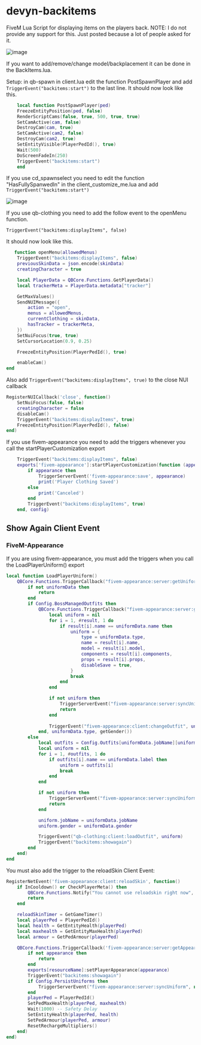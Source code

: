 # devyn-backitems
FiveM Lua Script for displaying items on the players back.
NOTE: I do not provide any support for this. Just posted because a lot of people asked for it.

![image](https://i.imgur.com/PwsJxuE.png)

If you want to add/remove/change model/backplacement it can be done in the BackItems.lua.

Setup:
  in qb-spawn in client.lua edit the function PostSpawnPlayer and add ```TriggerEvent("backitems:start")``` to the last line.
  It should now look like this.
```lua
    local function PostSpawnPlayer(ped)
    FreezeEntityPosition(ped, false)
    RenderScriptCams(false, true, 500, true, true)
    SetCamActive(cam, false)
    DestroyCam(cam, true)
    SetCamActive(cam2, false)
    DestroyCam(cam2, true)
    SetEntityVisible(PlayerPedId(), true)
    Wait(500)
    DoScreenFadeIn(250)
    TriggerEvent("backitems:start")
    end
```

If you use cd_spawnselect you need to edit the function "HasFullySpanwedIn" in the client_customize_me.lua and add  ```TriggerEvent("backitems:start")```

![image](https://user-images.githubusercontent.com/7463741/154318777-3c59ce86-47c6-4f11-b51e-5df52666ed10.png)


If you use qb-clothing you need to add the follow event to the openMenu function.

```TriggerEvent("backitems:displayItems", false)``` 

It should now look like this.

```lua
   function openMenu(allowedMenus)
    TriggerEvent("backitems:displayItems", false)
    previousSkinData = json.encode(skinData)
    creatingCharacter = true

    local PlayerData = QBCore.Functions.GetPlayerData()
    local trackerMeta = PlayerData.metadata["tracker"]

    GetMaxValues()
    SendNUIMessage({
        action = "open",
        menus = allowedMenus,
        currentClothing = skinData,
        hasTracker = trackerMeta,
    })
    SetNuiFocus(true, true)
    SetCursorLocation(0.9, 0.25)

    FreezeEntityPosition(PlayerPedId(), true)

    enableCam()
end
```

Also add ```TriggerEvent("backitems:displayItems", true)``` to the close NUI callback
```lua
RegisterNUICallback('close', function()
    SetNuiFocus(false, false)
    creatingCharacter = false
    disableCam()
    TriggerEvent("backitems:displayItems", true)
    FreezeEntityPosition(PlayerPedId(), false)
end)
```

If you use fivem-appearance you need to add the triggers whenever you call the startPlayerCustomization export

```lua	
	TriggerEvent("backitems:displayItems", false)
	exports['fivem-appearance']:startPlayerCustomization(function (appearance)
		if appearance then
			TriggerServerEvent('fivem-appearance:save', appearance)
			print('Player Clothing Saved')
		else
			print('Canceled')
		end
		TriggerEvent("backitems:displayItems", true)
	end, config)
 ```

## Show Again Client Event

### FiveM-Appearance

If you are using fivem-appearance, you must add the triggers when you call the LoadPlayerUniform() export

```lua
local function LoadPlayerUniform()
    QBCore.Functions.TriggerCallback("fivem-appearance:server:getUniform", function(uniformData)
        if not uniformData then
            return
        end
        if Config.BossManagedOutfits then
            QBCore.Functions.TriggerCallback("fivem-appearance:server:getManagementOutfits", function(result)
                local uniform = nil
                for i = 1, #result, 1 do
                    if result[i].name == uniformData.name then
                        uniform = {
                            type = uniformData.type,
                            name = result[i].name,
                            model = result[i].model,
                            components = result[i].components,
                            props = result[i].props,
                            disableSave = true,
                        }
                        break
                    end
                end

                if not uniform then
                    TriggerServerEvent("fivem-appearance:server:syncUniform", nil) -- Uniform doesn't exist anymore
                    return
                end
    
                TriggerEvent("fivem-appearance:client:changeOutfit", uniform)
            end, uniformData.type, getGender())
        else
            local outfits = Config.Outfits[uniformData.jobName][uniformData.gender]
            local uniform = nil
            for i = 1, #outfits, 1 do
                if outfits[i].name == uniformData.label then
                    uniform = outfits[i]
                    break
                end
            end

            if not uniform then
                TriggerServerEvent("fivem-appearance:server:syncUniform", nil) -- Uniform doesn't exist anymore
                return
            end

            uniform.jobName = uniformData.jobName
            uniform.gender = uniformData.gender

            TriggerEvent("qb-clothing:client:loadOutfit", uniform)
            TriggerEvent("backitems:showagain")
        end
    end)
end
```

You must also add the trigger to the reloadSkin Client Event:

```lua
RegisterNetEvent('fivem-appearance:client:reloadSkin', function()
    if InCooldown() or CheckPlayerMeta() then
        QBCore.Functions.Notify("You cannot use reloadskin right now", "error")
        return
    end

    reloadSkinTimer = GetGameTimer()
    local playerPed = PlayerPedId()
    local health = GetEntityHealth(playerPed)
    local maxhealth = GetEntityMaxHealth(playerPed)
    local armour = GetPedArmour(playerPed)

    QBCore.Functions.TriggerCallback('fivem-appearance:server:getAppearance', function(appearance)
        if not appearance then
            return
        end
        exports[resourceName]:setPlayerAppearance(appearance)
        TriggerEvent("backitems:showagain")
        if Config.PersistUniforms then
            TriggerServerEvent("fivem-appearance:server:syncUniform", nil)
        end
        playerPed = PlayerPedId()
        SetPedMaxHealth(playerPed, maxhealth)
        Wait(1000) -- Safety Delay
        SetEntityHealth(playerPed, health)
        SetPedArmour(playerPed, armour)
        ResetRechargeMultipliers()
    end)
end)
```
